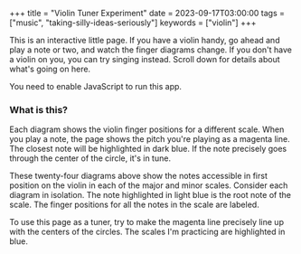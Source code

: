 +++
title = "Violin Tuner Experiment"
date = 2023-09-17T03:00:00
tags = ["music", "taking-silly-ideas-seriously"]
keywords = ["violin"]
+++

This is an interactive little page. If you have a violin handy, go ahead and play a note or two, and watch the finger diagrams change. If you don't have a violin on you, you can try singing instead. Scroll down for details about what's going on here.

<script defer="defer" src="/snippets/2023-09-17-violin-tuner/app/static/js/main.7306df6c.js"></script>
<noscript>You need to enable JavaScript to run this app.</noscript>
<div id="root"></div>

### What is this?

Each diagram shows the violin finger positions for a different scale. When you play a note, the page shows the pitch you're playing as a magenta line. The closest note will be highlighted in dark blue. If the note precisely goes through the center of the circle, it's in tune.

These twenty-four diagrams above show the notes accessible in first position on the violin in each of the major and minor scales. Consider each diagram in isolation. The note highlighted in light blue is the root note of the scale. The finger positions for all the notes in the scale are labeled.

To use this page as a tuner, try to make the magenta line precisely line up with the centers of the circles. The scales I'm practicing are highlighted in blue.
